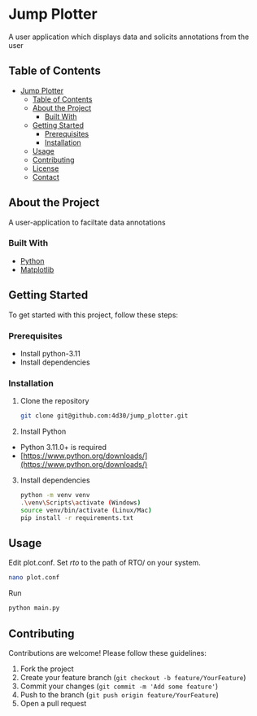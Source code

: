# Jump Plotter

A user application which displays data and solicits annotations from the user

## Table of Contents

- [Jump Plotter](#jump-plotter)
  - [Table of Contents](#table-of-contents)
  - [About the Project](#about-the-project)
    - [Built With](#built-with)
  - [Getting Started](#getting-started)
    - [Prerequisites](#prerequisites)
    - [Installation](#installation)
  - [Usage](#usage)
  - [Contributing](#contributing)
  - [License](#license)
  - [Contact](#contact)

## About the Project

A user-application to faciltate data annotations

### Built With

- [Python](https://www.python.org/)
- [Matplotlib](https://matplotlib.org/)

## Getting Started

To get started with this project, follow these steps:

### Prerequisites

- Install python-3.11
- Install dependencies

### Installation

1. Clone the repository
   ```sh
   git clone git@github.com:4d30/jump_plotter.git
   ```

2. Install Python

- Python 3.11.0+ is required
- [https://www.python.org/downloads/](https://www.python.org/downloads/)

3. Install dependencies
   ```sh
   python -m venv venv
   .\venv\Scripts\activate (Windows)
   source venv/bin/activate (Linux/Mac)
   pip install -r requirements.txt
   ```

## Usage

Edit plot.conf. Set *rto* to the path of RTO/ on your system.
```sh
nano plot.conf
```
Run
```sh
python main.py
```

## Contributing

Contributions are welcome! Please follow these guidelines:

1. Fork the project
2. Create your feature branch (`git checkout -b feature/YourFeature`)
3. Commit your changes (`git commit -m 'Add some feature'`)
4. Push to the branch (`git push origin feature/YourFeature`)
5. Open a pull request


